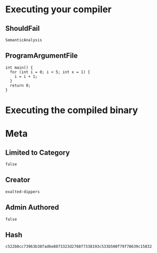 # Executing your compiler

## ShouldFail

```
SemanticAnalysis
```

## ProgramArgumentFile

```
int main() {
  for (int i = 0; i < 5; int x = 1) {
    i = i + 1;
  }
  return 0;
}

```

# Executing the compiled binary

# Meta

## Limited to Category

```
false
```

## Creator

```
exalted-dippers
```

## Admin Authored

```
false
```

## Hash

```
c522b0cc73963b38fad6e8073323d2768f7338193c533b500f79f78639c15832
```

